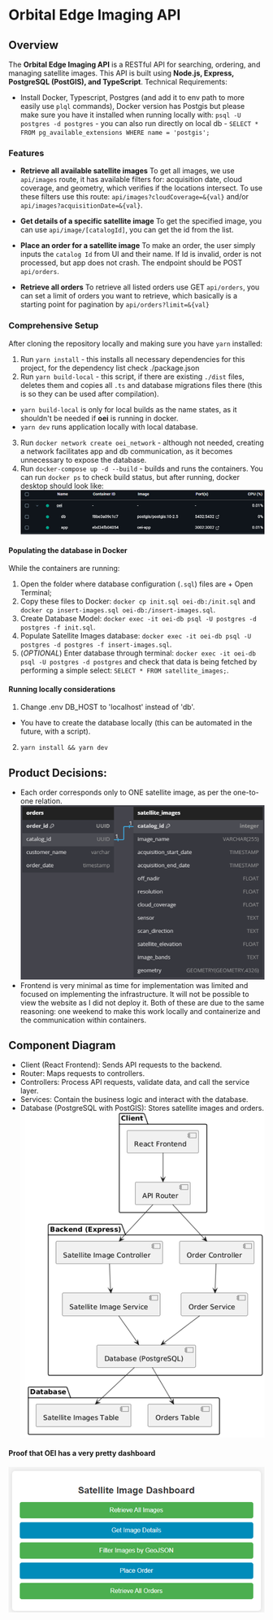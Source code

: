 # Orbital Edge Imaging API

## Overview
The **Orbital Edge Imaging API** is a RESTful API for searching, ordering, and managing satellite images. This API is built using **Node.js, Express, PostgreSQL (PostGIS), and TypeScript**. Technical Requirements:
- Install Docker, Typescript, Postgres (and add it to env path to more easily use `plql` commands), Docker version has Postgis but please make sure you have it installed when running locally with: `psql -U postgres -d postgres` - you can also run directly on local db - `SELECT * FROM pg_available_extensions WHERE name = 'postgis';`

### Features
- **Retrieve all available satellite images**
To get all images, we use `api/images` route, it has available filters for: acquisition date, cloud coverage, and geometry, which verifies if the locations intersect. To use these filters use this route: `api/images?cloudCoverage=&{val}` and/or `api/images?acquisitionDate=&{val}`.

- **Get details of a specific satellite image**
To get the specified image, you can use `api/image/[catalogId]`, you can get the id from the list.

- **Place an order for a satellite image**
To make an order, the user simply inputs the `catalog Id` from UI and their name. If Id is invalid, order is not processed, but app does not crash. The endpoint should be POST `api/orders`.

- **Retrieve all orders**
To retrieve all listed orders use GET `api/orders`,  you can set a limit of orders you want to retrieve, which basically is a starting point for pagination by `api/orders?limit=&{val}`


### Comprehensive Setup

After cloning the repository locally and making sure you have `yarn` installed:
1. Run `yarn install` - this installs all necessary dependencies for this project, for the dependency list check ./package.json
2. Run `yarn build-local` - this script, if there are existing `./dist` files, deletes them and copies all `.ts` and database migrations files there (this is so they can be used after compilation).
- `yarn build-local` is only for local builds as the name states, as it shouldn't be needed if **oei** is running in docker.
- `yarn dev` runs application locally with local database.
3. Run `docker network create oei_network` - although not needed, creating a network facilitates app and db communication, as it becomes unnecessary to expose the database.
4. Run `docker-compose up -d --build` - builds and runs the containers. You can run `docker ps` to check build status, but after running, docker desktop should look like:
![Docker](docs/docker.png)

#### Populating the database in Docker

While the containers are running:
1. Open the folder where database configuration (`.sql`) files are + Open Terminal;
2. Copy these files to Docker: `docker cp init.sql oei-db:/init.sql` and `docker cp insert-images.sql oei-db:/insert-images.sql`.
3. Create Database Model: `docker exec -it oei-db psql -U postgres -d postgres -f init.sql`.
4. Populate Satellite Images database: `docker exec -it oei-db psql -U postgres -d postgres -f insert-images.sql`.
5. (_OPTIONAL_) Enter database through terminal: `docker exec -it oei-db psql -U postgres -d postgres` and check that data is being fetched by performing a simple select: `SELECT * FROM satellite_images;`.

#### Running locally considerations
1. Change .env DB_HOST to 'localhost' instead of 'db'.
- You have to create the database locally (this can be automated in the future, with a script).
2. `yarn install && yarn dev`


## Product Decisions:
- Each order corresponds only to ONE satellite image, as per the one-to-one relation.
![RelationalDatabaseModel](docs/dbmodel.png)
- Frontend is very minimal as time for implementation was limited and focused on implementing the infrastructure. It will not be possible to view the website as I did not deploy it. Both of these are due to the same reasoning: one weekend to make this work locally and containerize and the communication within containers.

## Component Diagram
- Client (React Frontend): Sends API requests to the backend.
- Router: Maps requests to controllers.
- Controllers: Process API requests, validate data, and call the service layer.
- Services: Contain the business logic and interact with the database.
- Database (PostgreSQL with PostGIS): Stores satellite images and orders.
![Components Diagram](docs/components.png)

#### Proof that OEI has a very pretty dashboard
![Dashboard](docs/dashboard.png)